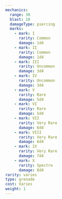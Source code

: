 ```yaml
---
mechanics:
  range: 30
  blast: 10
  damageType: piercing
  marks:
    - mark: I
      rarity: Common
      damage: 1d4
    - mark: II
      rarity: Common
      damage: 1d4
    - mark: III
      rarity: Uncommon
      damage: 3d4
    - mark: IV
      rarity: Uncommon
      damage: 3d4
    - mark: V
      rarity: Rare
      damage: 5d4
    - mark: VI
      rarity: Rare
      damage: 5d4
    - mark: VII
      rarity: Very Rare
      damage: 6d4
    - mark: VIII
      rarity: Very Rare
      damage: 6d4
    - mark: IX
      rarity: Very Rare
      damage: 7d4
    - mark: X
      rarity: Spectre
      damage: 8d4
rarity: varies
type: grenade
cost: Varies
weight: 1
---
```

